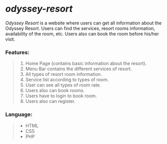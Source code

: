 # ***odyssey-resort***

*Odyssey Resort* is a website where users can get all information about the Odyssey Resort. Users can find the services, resort rooms information, availability of the room, etc. Users also can book the room before his/her visit.

### Features:
>1. Home Page (contains basic information about the resort).
>2. Menu Bar contains the different services of resort.
>3. All types of resort room information.
>4. Service list according to types of room.
>5. User can see all types of room rate.
>6. Users also can book rooms.
>7. Users have to login to book room.
>8. Users also can register.


### Language:
> - HTML
> - CSS
> - PHP
